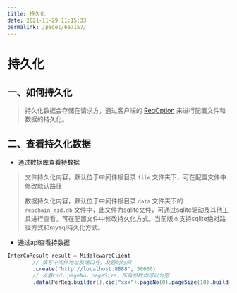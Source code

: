 ```yaml
---
title: 持久化
date: 2021-11-29 11:15:33
permalink: /pages/6e7157/
---
```


# 持久化

## 一、如何持久化

> 持久化数据会存储在请求方，通过客户端的 [ReqOption](/pages/70004d/#reqoption) 来进行配置文件和数据的持久化。

## 二、查看持久化数据

* 通过数据库查看持数据

> 文件持久化内容，默认位于中间件根目录 `file` 文件夹下，可在配置文件中修改默认路径
> 
> 数据持久化内容，默认位于中间件根目录 `data` 文件夹下的 `repchain_mid.db` 文件中，此文件为sqlite文件，可通过sqlite驱动及其他工具进行查看。可在配置文件中修改持久化方式。当前版本支持sqlite绝对路径方式和mysql持久化方式。

* 通过api查看持数据



```java
InterCoResult result = MiddlewareClient
        // 填写中间件地址及端口号，及超时时间
        .create("http://localhost:8888", 50000)
        // 设置cid，pageNo，pageSize，所有参数均可以为空
        .data(PerReq.builder().cid("xxx").pageNo(0).pageSize(10).build());
```


